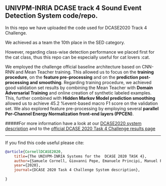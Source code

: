 ## UNIVPM-INRIA DCASE track 4 Sound Event Detection System code/repo. 

In this repo we have uploaded the code used for DCASE2020 Track 4 Challenge.
 
We achieved as a team the 10th place in the SED category. 

However, regarding class-wise detection performance we placed first for the cat class, thus this repo
can be especially useful for cat lovers :cat.

We employed the challenge official baseline architecture based on CNN-RNN and Mean Teacher training.
This allowed us to focus on the **training procedure**, 
on the **feature pre-processing** and on the **prediction post-processing and smoothing**. 
Regarding training procedure, we achieved good validation set results by combining the Mean Teacher with **Domain Adversarial Training**
and online creation of synthetic labeled examples.  
This, further combined with **Hidden Markov Model prediction smoothing** allowed us to achieve 45.2 %event-based macro F1 score 
on the validation set. We also explored feature pre-processing by employing several **parallel 
Per-Channel Energy Normalization front-end layers (PPCEN)**.

#####For more information have a look at our [DCASE2020 system description](http://dcase.community/documents/challenge2020/technical_reports/DCASE2020_Cornell_130.pdf) and to the [official DCASE 2020 Task 4 Challenge results page](http://dcase.community/challenge2020/task-sound-event-detection-and-separation-in-domestic-environments-results) 

---
If you find this code useful please cite:
```BibTex
@article{CornellDCASE2020,
    title={The UNIVPM-INRIA Systems for the  DCASE 2020 TASK 4},
    author={Samuele Cornell, Giovanni Pepe, Emanuele Principi, Manuel Pariente, Michel Olvera, Leonardo Gabrielli, Stefano Squartini},
    year={2020},
    journal={DCASE 2020 Task 4 Challenge System description},
   
}
```





